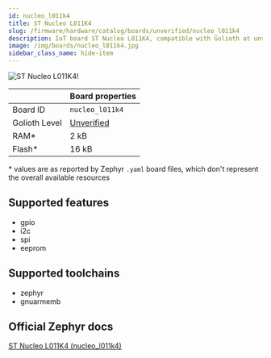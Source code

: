 ```yaml
---
id: nucleo_l011k4
title: ST Nucleo L011K4
slug: /firmware/hardware/catalog/boards/unverified/nucleo_l011k4
description: IoT board ST Nucleo L011K4, compatible with Golioth at unverified level.
image: /img/boards/nucleo_l011k4.jpg
sidebar_class_name: hide-item
---
```


[//]: # (This is an auto-generated file, do not edit! Changes to it will be lost upon re-generation)

![ST Nucleo L011K4!](/img/boards/nucleo_l011k4.jpg "ST Nucleo L011K4")

|                | Board properties     |
| -------------  | -------------------- |
| Board ID       | `nucleo_l011k4` |
| Golioth Level  | [Unverified](/firmware/hardware#unverified-boards) |
| RAM*           | 2 kB |
| Flash*         | 16 kB |

\* values are as reported by Zephyr `.yaml` board files, which don't represent the overall available resources



## Supported features

* gpio
* i2c
* spi
* eeprom

## Supported toolchains

* zephyr
* gnuarmemb

## Official Zephyr docs

[ST Nucleo L011K4 (nucleo_l011k4)](https://docs.zephyrproject.org/latest/boards/st/nucleo_l011k4/doc/index.html)
